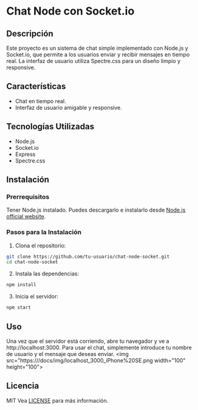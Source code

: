 # Chat Node con Socket.io

## Descripción
Este proyecto es un sistema de chat simple implementado con Node.js y Socket.io, que permite a los usuarios enviar y recibir mensajes en tiempo real. La interfaz de usuario utiliza Spectre.css para un diseño limpio y responsive.

## Características
- Chat en tiempo real.
- Interfaz de usuario amigable y responsive.

## Tecnologías Utilizadas
- Node.js
- Socket.io
- Express
- Spectre.css

## Instalación

### Prerrequisitos
Tener Node.js instalado. Puedes descargarlo e instalarlo desde [Node.js official website](https://nodejs.org/).

### Pasos para la Instalación
1. Clona el repositorio:
```bash
git clone https://github.com/tu-usuario/chat-node-socket.git
cd chat-node-socket
```

2. Instala las dependencias:
```bash
npm install
```

3. Inicia el servidor:
```bash 
npm start
```

## Uso
Una vez que el servidor está corriendo, abre tu navegador y ve a http://localhost:3000. Para usar el chat, simplemente introduce tu nombre de usuario y el mensaje que deseas enviar.
<img src="https:///docs/img/localhost_3000_iPhone%20SE.png width="100" height="100">

## Licencia
MIT
Vea [LICENSE](/LICENSE.txt) para más información.